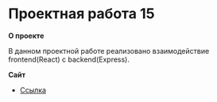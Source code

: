 # Проектная работа 15

**О проекте**

В данном проектной работе реализовано взаимодействие frontend(React) с backend(Express).

**Сайт**

* [Ссылка](http://santyagobatkich.students.nomoredomains.xyz)
